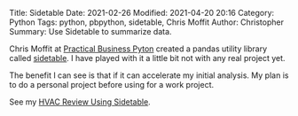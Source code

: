 Title: Sidetable
Date: 2021-02-26
Modified: 2021-04-20 20:16
Category: Python
Tags: python, pbpython, sidetable, Chris Moffit
Author: Christopher
Summary: Use Sidetable to summarize data.

Chris Moffit at [Practical Business Pyton](https://pbpython.com) created a
pandas utility library called [sidetable](https://pbpython.com/sidetable.html).
I have played with it a little bit not with any real project yet.

The benefit I can see is that if it can accelerate my initial analysis.
My plan is to do a personal project before using for a work project.

See my
[HVAC Review Using Sidetable]({filename}2021-04-11-hvac_review.ipynb).